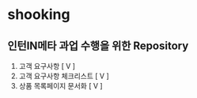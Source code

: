 # shooking

인턴IN메타 과업 수행을 위한 Repository
---
1. 고객 요구사항 [ V ]
2. 고객 요구사항 체크리스트 [ V ]
3. 상품 목록페이지 문서화 [ V ]
